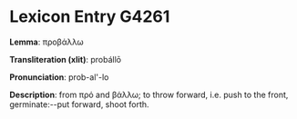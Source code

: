 # Lexicon Entry G4261

**Lemma**: προβάλλω

**Transliteration (xlit)**: probállō

**Pronunciation**: prob-al'-lo

**Description**:
from πρό and βάλλω; to throw forward, i.e. push to the front, germinate:--put forward, shoot forth.
